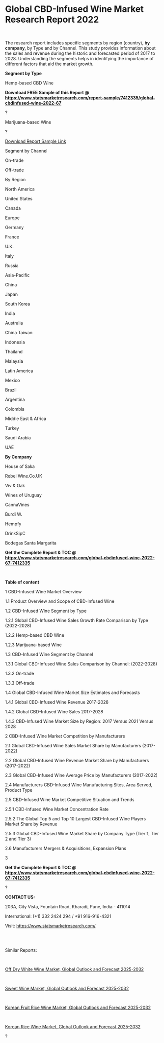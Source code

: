 <h1>Global CBD-Infused Wine Market Research Report 2022</h1><br/><p>The research report includes specific segments by region (country), <strong>by company</strong>, by Type and by Channel. This study provides information about the sales and revenue during the historic and forecasted period of 2017 to 2028. Understanding the segments helps in identifying the importance of different factors that aid the market growth.</p>
 
 
 
 <p><strong>Segment by Type</strong></p>
 
 
 
 <p>Hemp-based CBD Wine</p>
 
 
 
 <div><b>Download FREE Sample of this Report @ <a href="https://www.statsmarketresearch.com/download-free-sample/7412335/global-cbdinfused-wine-2022-67">https://www.statsmarketresearch.com/report-sample/7412335/global-cbdinfused-wine-2022-67</a></b></div>
 
 
 
 <p>? </p>
 
 
 
 <p>Marijuana-based Wine</p>
 
 
 
 <p>? </p>
 
 
 
 <p><a href="https://www.statsmarketresearch.com/download-free-sample/7412335/global-cbdinfused-wine-2022-67">Download Report Sample Link</a></p>
 
 
 
 <p>Segment by Channel</p>
 
 
 
 <p>On-trade</p>
 
 
 
 <p>Off-trade</p>
 
 
 
 <p>By Region</p>
 
 
 
 <p>North America</p>
 
 
 
 <p>United States</p>
 
 
 
 <p>Canada</p>
 
 
 
 <p>Europe</p>
 
 
 
 <p>Germany</p>
 
 
 
 <p>France</p>
 
 
 
 <p>U.K.</p>
 
 
 
 <p>Italy</p>
 
 
 
 <p>Russia</p>
 
 
 
 <p>Asia-Pacific</p>
 
 
 
 <p>China</p>
 
 
 
 <p>Japan</p>
 
 
 
 <p>South Korea</p>
 
 
 
 <p>India</p>
 
 
 
 <p>Australia</p>
 
 
 
 <p>China Taiwan</p>
 
 
 
 <p>Indonesia</p>
 
 
 
 <p>Thailand</p>
 
 
 
 <p>Malaysia</p>
 
 
 
 <p>Latin America</p>
 
 
 
 <p>Mexico</p>
 
 
 
 <p>Brazil</p>
 
 
 
 <p>Argentina</p>
 
 
 
 <p>Colombia</p>
 
 
 
 <p>Middle East & Africa</p>
 
 
 
 <p>Turkey</p>
 
 
 
 <p>Saudi Arabia</p>
 
 
 
 <p>UAE</p>
 
 
 
 <p><strong>By Company</strong></p>
 
 
 
 <p>House of Saka</p>
 
 
 
 <p>Rebel Wine.Co.UK</p>
 
 
 
 <p>Viv & Oak</p>
 
 
 
 <p>Wines of Uruguay</p>
 
 
 
 <p>CannaVines</p>
 
 
 
 <p>Burdi W.</p>
 
 
 
 <p>Hempfy</p>
 
 
 
 <p>DrinkSipC</p>
 
 
 
 <p>Bodegas Santa Margarita</p>
 
 
 
 <div><b>Get the Complete Report & TOC @ <a href="https://www.statsmarketresearch.com/global-cbdinfused-wine-2022-67-7412335">https://www.statsmarketresearch.com/global-cbdinfused-wine-2022-67-7412335</a></b></div>
 
 
 
 <p><br />
 
 <b>Table of content</b></p>
 
 
 
 <p>1 CBD-Infused Wine Market Overview<br />
 
 1.1 Product Overview and Scope of CBD-Infused Wine<br />
 
 1.2 CBD-Infused Wine Segment by Type<br />
 
 1.2.1 Global CBD-Infused Wine Sales Growth Rate Comparison by Type (2022-2028)<br />
 
 1.2.2 Hemp-based CBD Wine<br />
 
 1.2.3 Marijuana-based Wine<br />
 
 1.3 CBD-Infused Wine Segment by Channel<br />
 
 1.3.1 Global CBD-Infused Wine Sales Comparison by Channel: (2022-2028)<br />
 
 1.3.2 On-trade<br />
 
 1.3.3 Off-trade<br />
 
 1.4 Global CBD-Infused Wine Market Size Estimates and Forecasts<br />
 
 1.4.1 Global CBD-Infused Wine Revenue 2017-2028<br />
 
 1.4.2 Global CBD-Infused Wine Sales 2017-2028<br />
 
 1.4.3 CBD-Infused Wine Market Size by Region: 2017 Versus 2021 Versus 2028<br />
 
 2 CBD-Infused Wine Market Competition by Manufacturers<br />
 
 2.1 Global CBD-Infused Wine Sales Market Share by Manufacturers (2017-2022)<br />
 
 2.2 Global CBD-Infused Wine Revenue Market Share by Manufacturers (2017-2022)<br />
 
 2.3 Global CBD-Infused Wine Average Price by Manufacturers (2017-2022)<br />
 
 2.4 Manufacturers CBD-Infused Wine Manufacturing Sites, Area Served, Product Type<br />
 
 2.5 CBD-Infused Wine Market Competitive Situation and Trends<br />
 
 2.5.1 CBD-Infused Wine Market Concentration Rate<br />
 
 2.5.2 The Global Top 5 and Top 10 Largest CBD-Infused Wine Players Market Share by Revenue<br />
 
 2.5.3 Global CBD-Infused Wine Market Share by Company Type (Tier 1, Tier 2 and Tier 3)<br />
 
 2.6 Manufacturers Mergers & Acquisitions, Expansion Plans<br />
 
 3</p>
 
 
 
 <div><b>Get the Complete Report & TOC @ <a href="https://www.statsmarketresearch.com/global-cbdinfused-wine-2022-67-7412335">https://www.statsmarketresearch.com/global-cbdinfused-wine-2022-67-7412335</a></b></div>
 
 
 
 <p>? </p>
 
 
 
 <p><b>CONTACT US:</b><br />
 
 203A, City Vista, Fountain Road, Kharadi, Pune, India - 411014<br />
 
 International: (+1) 332 2424 294 / +91 916-916-4321<br />
 
 Visit: <a href="https://www.statsmarketresearch.com/">https://www.statsmarketresearch.com/</a><br />
 
 <br />
 
 <br />
 
 Similar Reports:<br />
 
 <br />
 
 <a href="https://www.statsmarketresearch.com/global-off-dry-white-wine-forecast-2025-2032-229-8036369">Off Dry White Wine Market, Global Outlook and Forecast 2025-2032</a><br />
 
 <br />
 
 <a href="https://www.statsmarketresearch.com/global-sweet-wine-forecast-2025-2032-861-8036208">Sweet Wine Market, Global Outlook and Forecast 2025-2032</a><br />
 
 <br />
 
 <a href="https://www.statsmarketresearch.com/global-korean-fruit-rice-wine-forecast-2025-2032-774-8033633">Korean Fruit Rice Wine Market, Global Outlook and Forecast 2025-2032</a><br />
 
 <br />
 
 <a href="https://www.statsmarketresearch.com/global-korean-rice-wine-forecast-2025-2032-162-8033634">Korean Rice Wine Market, Global Outlook and Forecast 2025-2032</a><br />
 
 ? </p>